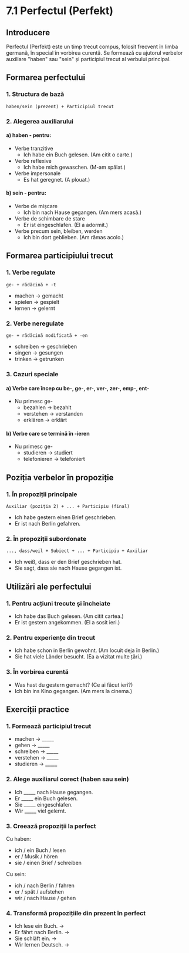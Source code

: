 # 7.1 Perfectul (Perfekt)

## Introducere
Perfectul (Perfekt) este un timp trecut compus, folosit frecvent în limba germană, în special în vorbirea curentă. Se formează cu ajutorul verbelor auxiliare "haben" sau "sein" și participiul trecut al verbului principal.

## Formarea perfectului

### 1. Structura de bază
```
haben/sein (prezent) + Participiul trecut
```

### 2. Alegerea auxiliarului

#### a) haben - pentru:
- Verbe tranzitive
  - Ich habe ein Buch gelesen. (Am citit o carte.)
- Verbe reflexive
  - Ich habe mich gewaschen. (M-am spălat.)
- Verbe impersonale
  - Es hat geregnet. (A plouat.)

#### b) sein - pentru:
- Verbe de mișcare
  - Ich bin nach Hause gegangen. (Am mers acasă.)
- Verbe de schimbare de stare
  - Er ist eingeschlafen. (El a adormit.)
- Verbe precum sein, bleiben, werden
  - Ich bin dort geblieben. (Am rămas acolo.)

## Formarea participiului trecut

### 1. Verbe regulate
```
ge- + rădăcină + -t
```
- machen → gemacht
- spielen → gespielt
- lernen → gelernt

### 2. Verbe neregulate
```
ge- + rădăcină modificată + -en
```
- schreiben → geschrieben
- singen → gesungen
- trinken → getrunken

### 3. Cazuri speciale

#### a) Verbe care încep cu be-, ge-, er-, ver-, zer-, emp-, ent-
- Nu primesc ge-
  - bezahlen → bezahlt
  - verstehen → verstanden
  - erklären → erklärt

#### b) Verbe care se termină în -ieren
- Nu primesc ge-
  - studieren → studiert
  - telefonieren → telefoniert

## Poziția verbelor în propoziție

### 1. În propoziții principale
```
Auxiliar (poziția 2) + ... + Participiu (final)
```
- Ich habe gestern einen Brief geschrieben.
- Er ist nach Berlin gefahren.

### 2. În propoziții subordonate
```
..., dass/weil + Subiect + ... + Participiu + Auxiliar
```
- Ich weiß, dass er den Brief geschrieben hat.
- Sie sagt, dass sie nach Hause gegangen ist.

## Utilizări ale perfectului

### 1. Pentru acțiuni trecute și încheiate
- Ich habe das Buch gelesen. (Am citit cartea.)
- Er ist gestern angekommen. (El a sosit ieri.)

### 2. Pentru experiențe din trecut
- Ich habe schon in Berlin gewohnt. (Am locuit deja în Berlin.)
- Sie hat viele Länder besucht. (Ea a vizitat multe țări.)

### 3. În vorbirea curentă
- Was hast du gestern gemacht? (Ce ai făcut ieri?)
- Ich bin ins Kino gegangen. (Am mers la cinema.)

## Exerciții practice

### 1. Formează participiul trecut
- machen → _____
- gehen → _____
- schreiben → _____
- verstehen → _____
- studieren → _____

### 2. Alege auxiliarul corect (haben sau sein)
- Ich _____ nach Hause gegangen.
- Er _____ ein Buch gelesen.
- Sie _____ eingeschlafen.
- Wir _____ viel gelernt.

### 3. Creează propoziții la perfect
Cu haben:
- ich / ein Buch / lesen
- er / Musik / hören
- sie / einen Brief / schreiben

Cu sein:
- ich / nach Berlin / fahren
- er / spät / aufstehen
- wir / nach Hause / gehen

### 4. Transformă propozițiile din prezent în perfect
- Ich lese ein Buch. →
- Er fährt nach Berlin. →
- Sie schläft ein. →
- Wir lernen Deutsch. →
